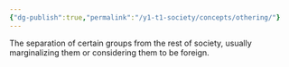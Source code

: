 ```yaml
---
{"dg-publish":true,"permalink":"/y1-t1-society/concepts/othering/"}
---
```


The separation of certain groups from the rest of society, usually marginalizing them or considering them to be foreign.